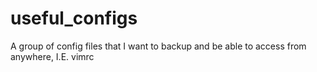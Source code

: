 useful_configs
==============

A group of config files that I want to backup and be able to access from anywhere, I.E. vimrc
